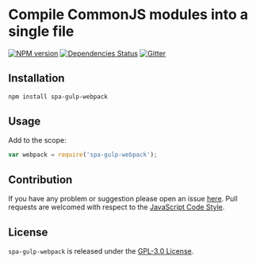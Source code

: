Compile CommonJS modules into a single file
===========================================

[![NPM version](https://img.shields.io/npm/v/spa-gulp-webpack.svg?style=flat-square)](https://www.npmjs.com/package/spa-gulp-webpack)
[![Dependencies Status](https://img.shields.io/david/spasdk/gulp-webpack.svg?style=flat-square)](https://david-dm.org/spasdk/gulp-webpack)
[![Gitter](https://img.shields.io/badge/gitter-join%20chat-blue.svg?style=flat-square)](https://gitter.im/DarkPark/spasdk)


## Installation ##

```bash
npm install spa-gulp-webpack
```


## Usage ##

Add to the scope:

```js
var webpack = require('spa-gulp-webpack');
```


## Contribution ##

If you have any problem or suggestion please open an issue [here](https://github.com/spasdk/gulp-webpack/issues).
Pull requests are welcomed with respect to the [JavaScript Code Style](https://github.com/DarkPark/jscs).


## License ##

`spa-gulp-webpack` is released under the [GPL-3.0 License](http://opensource.org/licenses/GPL-3.0).

